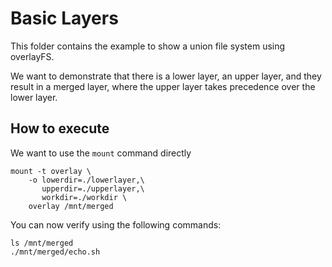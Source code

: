 # Basic Layers

This folder contains the example to show a union file system using overlayFS.

We want to demonstrate that there is a lower layer, an upper layer, and they
result in a merged layer, where the upper layer takes precedence over the 
lower layer.


## How to execute


We want to use the `mount` command directly

```shell
mount -t overlay \
    -o lowerdir=./lowerlayer,\
       upperdir=./upperlayer,\
       workdir=./workdir \
    overlay /mnt/merged

```

You can now verify using the following commands:

```shell
ls /mnt/merged
./mnt/merged/echo.sh
```
